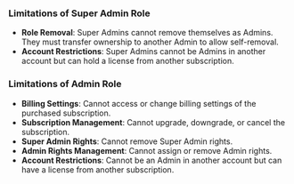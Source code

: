 ### Limitations of Super Admin Role

- **Role Removal**: Super Admins cannot remove themselves as Admins. They must transfer ownership to another Admin to allow self-removal.
- **Account Restrictions**: Super Admins cannot be Admins in another account but can hold a license from another subscription.


### Limitations of Admin Role

- **Billing Settings**: Cannot access or change billing settings of the purchased subscription.
- **Subscription Management**: Cannot upgrade, downgrade, or cancel the subscription.
- **Super Admin Rights**: Cannot remove Super Admin rights.
- **Admin Rights Management**: Cannot assign or remove Admin rights.
- **Account Restrictions**: Cannot be an Admin in another account but can have a license from another subscription.

<Hubspot />